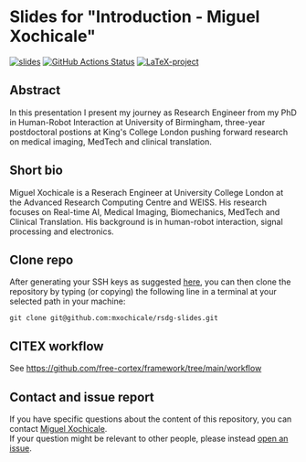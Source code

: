 # Slides for "Introduction - Miguel Xochicale"

[![slides](https://img.shields.io/badge/see-slides-blue.svg)](https://github.com/mxochicale/rsdg-slides/blob/pdfs/slides-rsgd.pdf) 
[![GitHub Actions Status](https://github.com/mxochicale/rsdg-slides/actions/workflows/Compiling-TeX-Slides/badge.svg)](https://github.com/mxochicale/rsdg-slides/actions) 
[![LaTeX-project](https://img.shields.io/badge/see-LaTeXproject-yellow.svg)](slides) 

## Abstract
In this presentation I present my journey as Research Engineer from my PhD in Human-Robot Interaction at University of Birmingham, three-year postdoctoral postions at King's College London pushing forward research on medical imaging, MedTech and clinical translation.

## Short bio
Miguel Xochicale is a Reserach Engineer at University College London at the Advanced Research Computing Centre and WEISS.
His research focuses on Real-time AI, Medical Imaging, Biomechanics, MedTech and Clinical Translation.
His background is in human-robot interaction, signal processing and electronics.

## Clone repo
After generating your SSH keys as suggested [here](https://github.com/mxochicale/tools/blob/main/github/SSH.md), you can then clone the repository by typing (or copying) the following line in a terminal at your selected path in your machine:
```
git clone git@github.com:mxochicale/rsdg-slides.git
```

## CITEX workflow
See https://github.com/free-cortex/framework/tree/main/workflow

## Contact and issue report
If you have specific questions about the content of this repository, you can contact [Miguel Xochicale](mailto:m.xochicale@ucl.ac.uk?subject="[rsgd-slides]").    
If your question might be relevant to other people, please instead [open an issue](https://github.com/mxochicale/rsdg-slides/issues).
